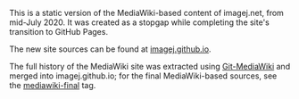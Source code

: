 This is a static version of the MediaWiki-based content of imagej.net,
from mid-July 2020. It was created as a stopgap while completing the
site's transition to GitHub Pages.

The new site sources can be found at [imagej.github.io].

The full history of the MediaWiki site was extracted using [Git-MediaWiki]
and merged into imagej.github.io; for the final MediaWiki-based sources,
see the [mediawiki-final] tag.

[imagej.github.io]: https://github.com/imagej/imagej.github.io/
[mediawiki-final]: https://github.com/imagej/imagej.github.io/releases/tag/mediawiki-final
[Git-MediaWiki]: https://github.com/Git-Mediawiki/Git-Mediawiki
